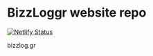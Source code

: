 # BizzLoggr website repo
[![Netlify Status](https://api.netlify.com/api/v1/badges/6b8b4538-41b4-454a-bf64-41b95a8ae226/deploy-status)](https://app.netlify.com/sites/bizzloggr/deploys)

bizzlog.gr
